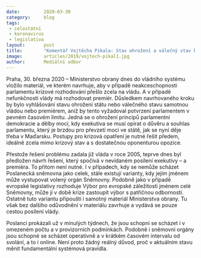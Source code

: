 ```yaml
---
date:         2020-03-30
category:     blog
tags:
 - celostátní
 - koronavirus
 - legislativa
layout:       post
title:        "Komentář Vojtěcha Pikala: Stav ohrožení a válečný stav bez rozhodnutí parlamentu? Není důvod k takovému posilování moci vlády a premiéra"
image:        articles/2019/vojtech-pikal1.jpg
author:       Mediální odbor
--- 
```



Praha, 30. března 2020 – Ministerstvo obrany dnes do vládního systému vložilo materiál, ve kterém navrhuje, aby v případě neakceschopnosti parlamentu krizové rozhodování přešlo zcela na vládu. A v případě nefunkčnosti vlády má rozhodovat premiér. Důsledkem navrhovaného kroku by bylo vyhlášování stavu ohrožení státu nebo válečného stavu samotnou vládou nebo premiérem, aniž by tento vyžadoval potvrzení parlamentem v pevném časovém limitu. Jedná se o ohrožení principů parlamentní demokracie a dělby moci, kdy exekutiva se musí opírat o důvěru a souhlas parlamentu, který je brzdou pro převzetí moci ve státě, jak se nyní děje třeba v Maďarsku. Postupy pro krizová opatření je nutné řešit předem, ideálně zcela mimo krizový stav a s dostatečnou oponenturou opozice. 

Přestože řešení problému zadala již vláda v roce 2005, teprve dnes byl předložen návrh řešení, který spočívá v nevídaném posílení exekutivy – a premiéra. To přitom není nutné. I v případech, kdy se nemůže scházet Poslanecká sněmovna jako celek, stále existují varianty, kdy jejím jménem může vystupovat volený orgán Sněmovny. Podobně jako v případě evropské legislativy rozhoduje Výbor pro evropské záležitosti jménem celé Sněmovny, může jí v době krize zastoupit výbor s patřičnou odborností. Ostatně tuto variantu připouští i samotný materiál Ministerstva obrany. Tu však bez dalšího odůvodnění v materiálu zavrhuje a vydává se pouze cestou posílení vlády. 

Poslanci prokázali už v minulých týdnech, že jsou schopni se scházet i v omezeném počtu a v provizorních podmínkách. Podobně i sněmovní orgány jsou schopné se scházet operativně a v krátkém časovém intervalu od svolání, a to i online. Není proto žádný reálný důvod, proč v aktuálním stavu měnit fundamentální systémová pravidla.
